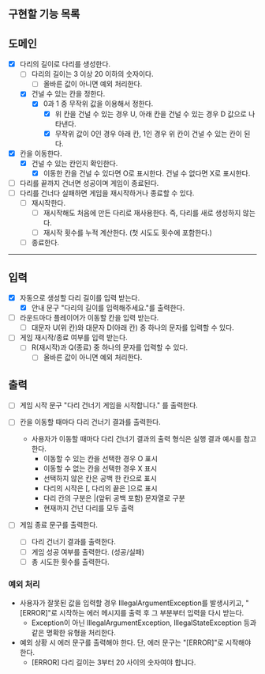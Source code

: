 ## 구현할 기능 목록

## 도메인

- [x] 다리의 길이로 다리를 생성한다.
    - [ ] 다리의 길이는 3 이상 20 이하의 숫자이다.
        - [ ] 올바른 값이 아니면 예외 처리한다.
    - [x] 건널 수 있는 칸을 정한다.
        - [x] 0과 1 중 무작위 값을 이용해서 정한다.
            - [x] 위 칸을 건널 수 있는 경우 U, 아래 칸을 건널 수 있는 경우 D 값으로 나타낸다.
            - [x] 무작위 값이 0인 경우 아래 칸, 1인 경우 위 칸이 건널 수 있는 칸이 된다.

- [x] 칸을 이동한다.
    - [x] 건널 수 있는 칸인지 확인한다.
        - [x] 이동한 칸을 건널 수 있다면 O로 표시한다. 건널 수 없다면 X로 표시한다.

- [ ] 다리를 끝까지 건너면 성공이며 게임이 종료된다.
- [ ] 다리를 건너다 실패하면 게임을 재시작하거나 종료할 수 있다.
    - [ ] 재시작한다.
        - [ ] 재시작해도 처음에 만든 다리로 재사용한다. 즉, 다리를 새로 생성하지 않는다.
        - [ ] 재시작 횟수를 누적 계산한다. (첫 시도도 횟수에 포함한다.)
    - [ ] 종료한다.

---

## 입력

- [x] 자동으로 생성할 다리 길이를 입력 받는다.
    - [x] 안내 문구 "다리의 길이를 입력해주세요."를 출력한다.

- [ ] 라운드마다 플레이어가 이동할 칸을 입력 받는다.
    - [ ] 대문자 U(위 칸)와 대문자 D(아래 칸) 중 하나의 문자를 입력할 수 있다.

- [ ] 게임 재시작/종료 여부를 입력 받는다.
    - [ ] R(재시작)과 Q(종료) 중 하나의 문자를 입력할 수 있다.
        - [ ] 올바른 값이 아니면 예외 처리한다.

## 출력

- [ ] 게임 시작 문구 "다리 건너기 게임을 시작합니다." 를 출력한다.

- [ ] 칸을 이동할 때마다 다리 건너기 결과를 출력한다.
    - 사용자가 이동할 때마다 다리 건너기 결과의 출력 형식은 실행 결과 예시를 참고한다.
        - 이동할 수 있는 칸을 선택한 경우 O 표시
        - 이동할 수 없는 칸을 선택한 경우 X 표시
        - 선택하지 않은 칸은 공백 한 칸으로 표시
        - 다리의 시작은 [, 다리의 끝은 ]으로 표시
        - 다리 칸의 구분은 |(앞뒤 공백 포함) 문자열로 구분
        - 현재까지 건넌 다리를 모두 출력

- [ ] 게임 종료 문구를 출력한다.
    - [ ] 다리 건너기 결과를 출력한다.
    - [ ] 게임 성공 여부를 출력한다. (성공/실패)
    - [ ] 총 시도한 횟수를 출력한다.

### 예외 처리

- 사용자가 잘못된 값을 입력할 경우 IllegalArgumentException를 발생시키고, "[ERROR]"로 시작하는 에러 메시지를 출력 후 그 부분부터 입력을 다시 받는다.
    - Exception이 아닌 IllegalArgumentException, IllegalStateException 등과 같은 명확한 유형을 처리한다.
- 예외 상황 시 에러 문구를 출력해야 한다. 단, 에러 문구는 "[ERROR]"로 시작해야 한다.
    - [ERROR] 다리 길이는 3부터 20 사이의 숫자여야 합니다.
